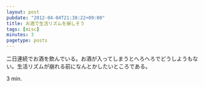 ```yaml
---
layout: post
pubdate: "2012-04-04T21:38:22+09:00"
title: お酒で生活リズムを崩しそう
tags: [misc]
minutes: 3
pagetype: posts
---
```

二日連続でお酒を飲んでいる。お酒が入ってしまうとへろへろでどうしようもない。生活リズムが崩れる前になんとかしたいところである。

3 min.
